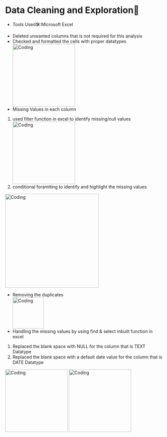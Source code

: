 <h1>Data Cleaning and Exploration🧹</h1>
<ul><li>Tools Used🛠️:Microsoft Excel</li></ul>
<ul>
<li>Deleted unwanted columns that is not required for this analysis</li>
<li>Checked and formatted the cells with proper datatypes</li>
<img width="200" alt="Coding" src="https://github.com/Mariyajoseph24/SugarFit-Sentiment-Insights-Google-Play-Store-Review-Analysis-and-Power-BI-Reporting/assets/91487663/984f4495-5552-4e3b-bfb4-674fde38bc45">
  
<li>Missing Values in each column</li></ul>
<ol>
<li>used filter function in excel to identify missing/null values</li>
<img width="200" alt="Coding" src="https://github.com/Mariyajoseph24/SugarFit-Sentiment-Insights-Google-Play-Store-Review-Analysis-and-Power-BI-Reporting/assets/91487663/9c97b9ed-40ba-4fa2-b7b1-a963d60afcf5">

<li>conditional foramtting to identify and highlight the missing values</li></ol>
<img width="300" alt="Coding" src="https://github.com/Mariyajoseph24/SugarFit-Sentiment-Insights-Google-Play-Store-Review-Analysis-and-Power-BI-Reporting/assets/91487663/bac7f686-a690-414e-b0d5-9b99b2d819c7">

<ul><li>Removing the duplicates</li>
<img width="100" alt="Coding" src="https://github.com/Mariyajoseph24/SugarFit-Sentiment-Insights-Google-Play-Store-Review-Analysis-and-Power-BI-Reporting/assets/91487663/bab31516-23dc-4433-a9e9-6ebdff1b5f71">

<li>Handling the missing values by using find & select inbuilt function in excel</li></ul>
<ol>
<li>Replaced the blank space with NULL for the column that is TEXT Datatype</li>
<li>Replaced the blank space with a default date value for the column that is DATE Datatype</li></ol>
<img width="200" alt="Coding" src="https://github.com/Mariyajoseph24/SugarFit-Sentiment-Insights-Google-Play-Store-Review-Analysis-and-Power-BI-Reporting/assets/91487663/c669aeed-ea8b-4a4f-a00e-e63faee38639">
<img width="200" alt="Coding" src="https://github.com/Mariyajoseph24/SugarFit-Sentiment-Insights-Google-Play-Store-Review-Analysis-and-Power-BI-Reporting/assets/91487663/ebc37967-7369-40fa-8fb1-51438bd9b5a6">
